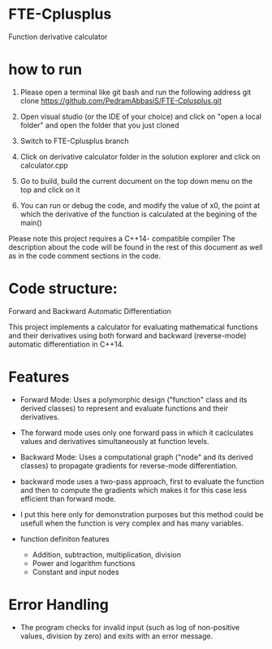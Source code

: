 # FTE-Cplusplus
Function derivative calculator

# how to run 
1. Please open a terminal like git bash and run the following address
    git clone https://github.com/PedramAbbasiS/FTE-Cplusplus.git

2. Open visual studio (or the IDE of your choice) and click on "open a local folder" and open the folder that you just cloned

3. Switch to FTE-Cplusplus branch

4. Click on derivative calculator folder in the solution explorer and click on calculator.cpp

5. Go to build, build the current document on the top down menu on the top and click on it

6. You can run or debug the code, and modify the value of x0, the point at which the derivative of the function is calculated at the begining of the main()

Please note this project requires a C++14- compatible compiler
The description about the code will be found in the rest of this document as well as in the code comment sections in the code.

# Code structure: 
Forward and Backward Automatic Differentiation

This project implements a calculator for evaluating mathematical functions and their derivatives using both forward and backward (reverse-mode) automatic differentiation 
in C++14. 

# Features

- Forward Mode:
  Uses a polymorphic design ("function" class and its derived classes) to represent and evaluate functions and their derivatives.
- The forward mode uses only one forward pass in which it caclculates values and derivatives simultaneously at function levels.  
  
- Backward Mode: 
  Uses a computational graph ("node" and its derived classes) to propagate gradients for reverse-mode differentiation.
- backward mode uses a two-pass approach, first to evaluate the function and then to compute the gradients which makes it for this case less efficient than forward mode.
- I put this here only for demonstration purposes but this method could be usefull when the function is very complex and has many variables.

- function definiton features
  - Addition, subtraction, multiplication, division
  - Power and logarithm functions
  - Constant and input nodes

# Error Handling
- The program checks for invalid input (such as log of non-positive values, division by zero) and exits with an error message.
